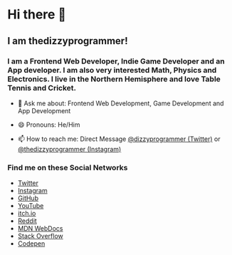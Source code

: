 # Hi there 👋

## I am thedizzyprogrammer!

### I am a Frontend Web Developer, Indie Game Developer and an App developer. I am also very interested Math, Physics and Electronics. I live in the Northern Hemisphere and love Table Tennis and Cricket.

- 💬 Ask me about: Frontend Web Development, Game Development and App Development

- 😄 Pronouns: He/Him

- 📫 How to reach me: Direct Message [@dizzyprogrammer (Twitter)](https://twitter.com/dizzyprogrammer) or [@thedizzyprogrammer (Instagram)](https://www.instagram.com/thedizzyprogramer/)

### Find me on these Social Networks  

- [Twitter](https://twitter.com/dizzyprogrammer)
- [Instagram](https://www.instagram.com/thedizzyprogrammer/)
- [GitHub](https://github.com/thedizzyprogrammer)
- [YouTube](https://www.youtube.com/channel/UCHwx7PqzzAZU0115KRG8X1A/)
- [itch.io](https://thedizzyprogrammer.itch.io)
- [Reddit](https://www.reddit.com/user/thedizzyprogrammer)
- [MDN WebDocs](https://developer.mozilla.org/en-US/profiles/thedizzyprogrammer)
- [Stack Overflow](https://stackoverflow.com/users/13462085/thedizzyprogrammer)
- [Codepen](https://codepen.io/thedizzyprogrammer)




<!--
**thedizzyprogrammer/thedizzyprogrammer** is a ✨ _special_ ✨ repository because its `README.md` (this file) appears on your GitHub profile.

Here are some ideas to get you started:

- 🔭 I’m currently working on ...
- 🌱 I’m currently learning ...
- 👯 I’m looking to collaborate on ...
- 🤔 I’m looking for help with ...
- 💬 Ask me about ...
- 📫 How to reach me: ...
- 😄 Pronouns: ...
- ⚡ Fun fact: ...
-->

